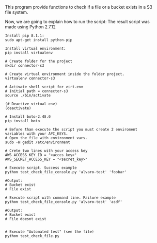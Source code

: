 This program provide functions to check if a file or a bucket exists in a S3 file system.

Now, we are going to explain how to run the script:
	The result script was made using Python 2.7.12

	Install pip 8.1.1:
	sudo apt-get install python-pip

	Install virtual environment:
	pip install virtualenv

	# Create folder for the project
	mkdir connector-s3

	# Create virtual environment inside the folder project.
	virtualenv connector-s3

	# Activate shell script for virt.env
	# Initial path = connector-s3
	source ./bin/activate

	(# Deactive virtual env)
	(deactivate)

	# Install boto-2.48.0 
	pip install boto

	# Before than execute the script you must create 2 enviroment variables with your API_KEYS.
	# Open the file with environment vars.
	sudo -H gedit /etc/environment

	# Crete two lines with your access key
	AWS_ACCESS_KEY_ID = "<acces_key>"
	AWS_SECRET_ACCESS_KEY = "<secret_key>"

	# Execute script. Success example
	python test_check_file_console.py 'alvaro-test' 'foobar'

	#Output:
	# Bucket exist
	# File exist

	# Execute script with command line. Failure example
	python test_check_file_console.py 'alvaro-test' 'asdf'

	#Output:
	# Bucket exist
	# File doesnt exist


	# Execute "Automated test" (see the file)
	python test_check_file.py



